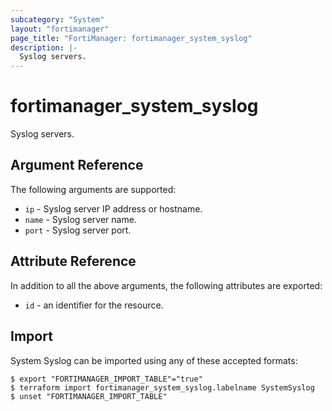 ```yaml
---
subcategory: "System"
layout: "fortimanager"
page_title: "FortiManager: fortimanager_system_syslog"
description: |-
  Syslog servers.
---
```


# fortimanager_system_syslog
Syslog servers.

## Argument Reference


The following arguments are supported:


* `ip` - Syslog server IP address or hostname.
* `name` - Syslog server name.
* `port` - Syslog server port.


## Attribute Reference

In addition to all the above arguments, the following attributes are exported:
* `id` - an identifier for the resource.

## Import

System Syslog can be imported using any of these accepted formats:
```
$ export "FORTIMANAGER_IMPORT_TABLE"="true"
$ terraform import fortimanager_system_syslog.labelname SystemSyslog
$ unset "FORTIMANAGER_IMPORT_TABLE"
```

